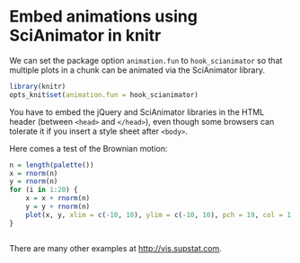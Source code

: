 # Embed animations using SciAnimator in knitr

We can set the package option `animation.fun` to `hook_scianimator` so that
multiple plots in a chunk can be animated via the SciAnimator library.


```r
library(knitr)
opts_knit$set(animation.fun = hook_scianimator)
```


You have to embed the jQuery and SciAnimator libraries in the HTML header
(between `<head>` and `</head>`), even though some browsers can tolerate it
if you insert a style sheet after `<body>`.

<link rel="stylesheet" href="http://vis.supstat.com//assets/themes/dinky/css/scianimator.css">
<script src="https://ajax.googleapis.com/ajax/libs/jquery/1.7.1/jquery.min.js"></script>
<script src="http://vis.supstat.com/assets/themes/dinky/js/jquery.scianimator.min.js"></script>

Here comes a test of the Brownian motion:


```r
n = length(palette())
x = rnorm(n)
y = rnorm(n)
for (i in 1:20) {
    x = x + rnorm(n)
    y = y + rnorm(n)
    plot(x, y, xlim = c(-10, 10), ylim = c(-10, 10), pch = 19, col = 1:n, cex = 2)
}
```


<div class="scianimator">
<div id="test" style="display: inline-block;">
</div>
</div>
<script type="text/javascript">
  (function($) {
    $(document).ready(function() {
      var imgs = Array(20);
      for (i=0; ; i++) {
        if (i == imgs.length) break;
        imgs[i] = "http://animation.r-forge.r-project.org/knitr-ex/figure/108-animation-scianimator-test" + (i + 1) + ".png";
      }
      $("#test").scianimator({
          "images": imgs,
          "delay": 100,
          "controls": ["first", "previous", "play", "next", "last", "loop", "speed"],
      });
      $("#test").scianimator("play");
    });
  })(jQuery);
</script>


There are many other examples at <http://vis.supstat.com>.

